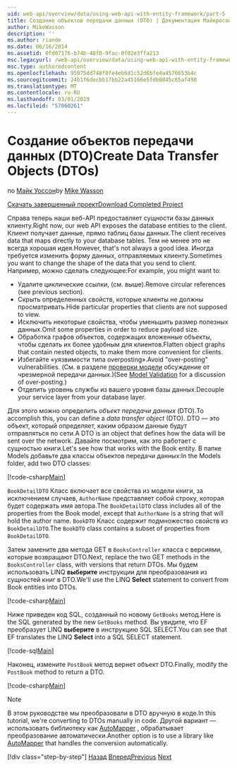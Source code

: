 ```yaml
---
uid: web-api/overview/data/using-web-api-with-entity-framework/part-5
title: Создание объектов передачи данных (DTO) | Документация Майкрософт
author: MikeWasson
description: ''
ms.author: riande
ms.date: 06/16/2014
ms.assetid: 0fd07176-b74b-48f0-9fac-0f02e3ffa213
msc.legacyurl: /web-api/overview/data/using-web-api-with-entity-framework/part-5
msc.type: authoredcontent
ms.openlocfilehash: 95075dd748f0fe4eb6d1c52d6bfe4a4576653b4c
ms.sourcegitcommit: 24b1f6decbb17bb22a45166e5fdb0845c65af498
ms.translationtype: MT
ms.contentlocale: ru-RU
ms.lasthandoff: 03/01/2019
ms.locfileid: "57060261"
---
```

<a name="create-data-transfer-objects-dtos"></a><span data-ttu-id="b3b4b-102">Создание объектов передачи данных (DTO)</span><span class="sxs-lookup"><span data-stu-id="b3b4b-102">Create Data Transfer Objects (DTOs)</span></span>
====================
<span data-ttu-id="b3b4b-103">по [Майк Уоссон](https://github.com/MikeWasson)</span><span class="sxs-lookup"><span data-stu-id="b3b4b-103">by [Mike Wasson](https://github.com/MikeWasson)</span></span>

[<span data-ttu-id="b3b4b-104">Скачать завершенный проект</span><span class="sxs-lookup"><span data-stu-id="b3b4b-104">Download Completed Project</span></span>](https://github.com/MikeWasson/BookService)

<span data-ttu-id="b3b4b-105">Справа теперь наши веб-API предоставляет сущности базы данных клиенту.</span><span class="sxs-lookup"><span data-stu-id="b3b4b-105">Right now, our web API exposes the database entities to the client.</span></span> <span data-ttu-id="b3b4b-106">Клиент получает данные, прямо таблиц базы данных.</span><span class="sxs-lookup"><span data-stu-id="b3b4b-106">The client receives data that maps directly to your database tables.</span></span> <span data-ttu-id="b3b4b-107">Тем не менее это не всегда хорошая идея.</span><span class="sxs-lookup"><span data-stu-id="b3b4b-107">However, that's not always a good idea.</span></span> <span data-ttu-id="b3b4b-108">Иногда требуется изменить форму данных, отправляемых клиенту.</span><span class="sxs-lookup"><span data-stu-id="b3b4b-108">Sometimes you want to change the shape of the data that you send to client.</span></span> <span data-ttu-id="b3b4b-109">Например, можно сделать следующее:</span><span class="sxs-lookup"><span data-stu-id="b3b4b-109">For example, you might want to:</span></span>

- <span data-ttu-id="b3b4b-110">Удалите циклические ссылки, (см. выше).</span><span class="sxs-lookup"><span data-stu-id="b3b4b-110">Remove circular references (see previous section).</span></span>
- <span data-ttu-id="b3b4b-111">Скрыть определенных свойств, которые клиенты не должны просматривать.</span><span class="sxs-lookup"><span data-stu-id="b3b4b-111">Hide particular properties that clients are not supposed to view.</span></span>
- <span data-ttu-id="b3b4b-112">Исключить некоторые свойства, чтобы уменьшить размер полезных данных.</span><span class="sxs-lookup"><span data-stu-id="b3b4b-112">Omit some properties in order to reduce payload size.</span></span>
- <span data-ttu-id="b3b4b-113">Обработка графов объектов, содержащих вложенные объекты, чтобы сделать их более удобным для клиентов.</span><span class="sxs-lookup"><span data-stu-id="b3b4b-113">Flatten object graphs that contain nested objects, to make them more convenient for clients.</span></span>
- <span data-ttu-id="b3b4b-114">Избегайте «уязвимости типа overposting».</span><span class="sxs-lookup"><span data-stu-id="b3b4b-114">Avoid "over-posting" vulnerabilities.</span></span> <span data-ttu-id="b3b4b-115">(См. в разделе [проверки модели](../../formats-and-model-binding/model-validation-in-aspnet-web-api.md) обсуждение от чрезмерной передачи данных.)</span><span class="sxs-lookup"><span data-stu-id="b3b4b-115">(See [Model Validation](../../formats-and-model-binding/model-validation-in-aspnet-web-api.md) for a discussion of over-posting.)</span></span>
- <span data-ttu-id="b3b4b-116">Отделить уровень службы из вашего уровня базы данных.</span><span class="sxs-lookup"><span data-stu-id="b3b4b-116">Decouple your service layer from your database layer.</span></span>

<span data-ttu-id="b3b4b-117">Для этого можно определить *объект передачи данных* (DTO).</span><span class="sxs-lookup"><span data-stu-id="b3b4b-117">To accomplish this, you can define a *data transfer object* (DTO).</span></span> <span data-ttu-id="b3b4b-118">DTO — это объект, который определяет, каким образом данные будут отправляться по сети.</span><span class="sxs-lookup"><span data-stu-id="b3b4b-118">A DTO is an object that defines how the data will be sent over the network.</span></span> <span data-ttu-id="b3b4b-119">Давайте посмотрим, как это работает с сущностью книги.</span><span class="sxs-lookup"><span data-stu-id="b3b4b-119">Let's see how that works with the Book entity.</span></span> <span data-ttu-id="b3b4b-120">В папке Models добавьте два классы объектов передачи данных:</span><span class="sxs-lookup"><span data-stu-id="b3b4b-120">In the Models folder, add two DTO classes:</span></span>

[!code-csharp[Main](part-5/samples/sample1.cs)]

<span data-ttu-id="b3b4b-121">`BookDetailDTO` Класс включает все свойства из модели книги, за исключением случаев, `AuthorName` представляет собой строку, которая будет содержать имя автора.</span><span class="sxs-lookup"><span data-stu-id="b3b4b-121">The `BookDetailDTO` class includes all of the properties from the Book model, except that `AuthorName` is a string that will hold the author name.</span></span> <span data-ttu-id="b3b4b-122">`BookDTO` Класс содержит подмножество свойств из `BookDetailDTO`.</span><span class="sxs-lookup"><span data-stu-id="b3b4b-122">The `BookDTO` class contains a subset of properties from `BookDetailDTO`.</span></span>

<span data-ttu-id="b3b4b-123">Затем замените два метода GET в `BooksController` класса с версиями, которые возвращают DTO.</span><span class="sxs-lookup"><span data-stu-id="b3b4b-123">Next, replace the two GET methods in the `BooksController` class, with versions that return DTOs.</span></span> <span data-ttu-id="b3b4b-124">Мы будем использовать LINQ **выберите** инструкции для преобразования из сущностей книг в DTO.</span><span class="sxs-lookup"><span data-stu-id="b3b4b-124">We'll use the LINQ **Select** statement to convert from Book entities into DTOs.</span></span>

[!code-csharp[Main](part-5/samples/sample2.cs)]

<span data-ttu-id="b3b4b-125">Ниже приведен код SQL, созданный по новому `GetBooks` метод.</span><span class="sxs-lookup"><span data-stu-id="b3b4b-125">Here is the SQL generated by the new `GetBooks` method.</span></span> <span data-ttu-id="b3b4b-126">Вы увидите, что EF преобразует LINQ **выберите** в инструкцию SQL SELECT.</span><span class="sxs-lookup"><span data-stu-id="b3b4b-126">You can see that EF translates the LINQ **Select** into a SQL SELECT statement.</span></span>

[!code-sql[Main](part-5/samples/sample3.sql)]

<span data-ttu-id="b3b4b-127">Наконец, измените `PostBook` метод вернет объект DTO.</span><span class="sxs-lookup"><span data-stu-id="b3b4b-127">Finally, modify the `PostBook` method to return a DTO.</span></span>

[!code-csharp[Main](part-5/samples/sample4.cs)]

> [!NOTE]
> <span data-ttu-id="b3b4b-128">В этом руководстве мы преобразовали в DTO вручную в коде.</span><span class="sxs-lookup"><span data-stu-id="b3b4b-128">In this tutorial, we're converting to DTOs manually in code.</span></span> <span data-ttu-id="b3b4b-129">Другой вариант — использовать библиотеку как [AutoMapper](http://automapper.org/) , обрабатывает преобразование автоматически.</span><span class="sxs-lookup"><span data-stu-id="b3b4b-129">Another option is to use a library like [AutoMapper](http://automapper.org/) that handles the conversion automatically.</span></span>
> 
> [!div class="step-by-step"]
> <span data-ttu-id="b3b4b-130">[Назад](part-4.md)
> [Вперед](part-6.md)</span><span class="sxs-lookup"><span data-stu-id="b3b4b-130">[Previous](part-4.md)
[Next](part-6.md)</span></span>

